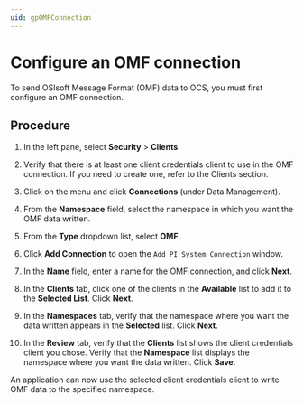 ```yaml
---
uid: gpOMFConnection
---
```


# Configure an OMF connection

To send OSIsoft Message Format (OMF) data to OCS, you must first configure an OMF connection.

## Procedure

1. In the left pane, select **Security** > **Clients**.

1. Verify that there is at least one client credentials client to use in the OMF connection. If you need to create one, refer to the Clients section.

1.  Click on the menu and click **Connections** (under Data Management).

1.  From the **Namespace** field, select the namespace in which you want the OMF data written.

1.  From the **Type** dropdown list, select **OMF**.

1.  Click **Add Connection** to open the `Add PI System Connection` window.

1.  In the **Name** field, enter a name for the OMF connection, and click **Next**.

1.  In the **Clients** tab, click one of the clients in the **Available** list to add it to the **Selected List**. Click **Next**.

1.  In the **Namespaces** tab, verify that the namespace where you want the data written appears in the **Selected** list. Click **Next**.
    
1.  In the **Review** tab, verify that the **Clients** list shows the client credentials client you chose. Verify that the **Namespace** list displays the namespace where you want the data written. Click **Save**.  

An application can now use the selected client credentials client to write OMF data to the specified namespace.
